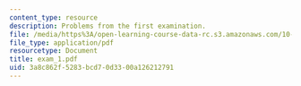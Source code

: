 ```yaml
---
content_type: resource
description: Problems from the first examination.
file: /media/https%3A/open-learning-course-data-rc.s3.amazonaws.com/10-40-chemical-engineering-thermodynamics-fall-2003/3a8c862f5283bcd70d3300a126212791_exam_1.pdf
file_type: application/pdf
resourcetype: Document
title: exam_1.pdf
uid: 3a8c862f-5283-bcd7-0d33-00a126212791
---
```

